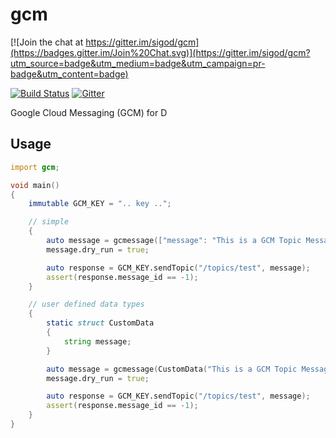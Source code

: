 # gcm

[![Join the chat at https://gitter.im/sigod/gcm](https://badges.gitter.im/Join%20Chat.svg)](https://gitter.im/sigod/gcm?utm_source=badge&utm_medium=badge&utm_campaign=pr-badge&utm_content=badge)

[![Build Status](https://travis-ci.org/sigod/gcm.svg?branch=master)](https://travis-ci.org/sigod/gcm)
[![Gitter](https://badges.gitter.im/Join%20Chat.svg)](https://gitter.im/sigod/gcm?utm_source=badge&utm_medium=badge&utm_campaign=pr-badge)

Google Cloud Messaging (GCM) for D

## Usage

```d
import gcm;

void main()
{
	immutable GCM_KEY = ".. key ..";

	// simple
	{
		auto message = gcmessage(["message": "This is a GCM Topic Message!"]);
		message.dry_run = true;

		auto response = GCM_KEY.sendTopic("/topics/test", message);
		assert(response.message_id == -1);
	}

	// user defined data types
	{
		static struct CustomData
		{
			string message;
		}

		auto message = gcmessage(CustomData("This is a GCM Topic Message!"));
		message.dry_run = true;

		auto response = GCM_KEY.sendTopic("/topics/test", message);
		assert(response.message_id == -1);
	}
}
```
